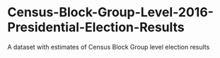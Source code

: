 # Census-Block-Group-Level-2016-Presidential-Election-Results
A dataset with estimates of Census Block Group level election results
